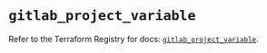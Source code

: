 # `gitlab_project_variable`

Refer to the Terraform Registry for docs: [`gitlab_project_variable`](https://registry.terraform.io/providers/gitlabhq/gitlab/18.3.0/docs/resources/project_variable).
